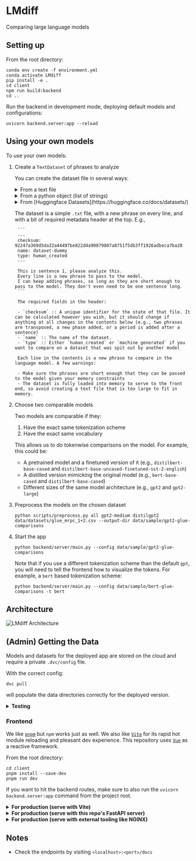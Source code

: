 # LMdiff

Comparing large language models

## Setting up
From the root directory:

```
conda env create -f environment.yml
conda activate LMdiff
pip install -e .
cd client
npm run build:backend
cd ..
```

Run the backend in development mode, deploying default models and configurations:

```
uvicorn backend.server:app --reload
```


## Using your own models

To use your own models:

1. Create a `TextDataset` of phrases to analyze

    You can create the dataset file in several ways:

    <details>
    <summary>From a text file</summary>
    So you have already collected all the phrases you want into a text file separated by newlines. Simply run:

    ```
    python scripts/make_dataset.py path/to/my_dataset.txt my_dataset -o folder/i/want/to/save/in
    ```
    </details>
    
    <details>
    <summary>From a python object (list of strings)</summary>
    Want to only work within python?

    ```python
    from analysis.create_dataset import create_text_dataset_from_object

    my_collection = ["Phrase 1", "My second phrase"]
    create_text_dataset_from_object(my_collection, "easy-first-dataset", "human_created", "folder/i/want/to/save/in")
    ```
    </details>
    
    <details>
    <summary>From [Huggingface Datasets](https://huggingface.co/docs/datasets/)</summary>
    It can be created from one of Huggingface's provided datasets with:

    ```python
    from analysis.create_dataset import create_text_dataset_from_hf_datasets
    import datasets
    import path_fixes as pf

    glue_mrpc = datasets.load_dataset("glue", "mrpc", split="train")
    name = "glue_mrpc_train"

    def ds2str(glue):
        """(e.g.,) Turn the first 50 sentences of the dataset into sentence information"""
        sentences = glue['sentence1'][:50]
        return "\n".join(sentences)

    create_text_dataset_from_hf_datasets(glue_mrpc, name, ds2str, ds_type="human_created", outfpath=pf.DATASETS)
    ```
    </details>


    The dataset is a simple `.txt` file, with a new phrase on every line, and with a bit of required metadata header at the top. E.g.,
    
        ```
        ---
        checksum: 92247a369d5da32a44497be822d4a90879807a8751f5db3ff1926adbeca7ba28
        name: dataset-dummy
        type: human_created
        ---

        This is sentence 1, please analyze this.
        Every line is a new phrase to pass to the model.
        I can keep adding phrases, so long as they are short enough to pass to the model. They don't even need to be one sentence long.
        ```

        The required fields in the header:

        - `checksum` :: A unique identifier for the state of that file. It can be calculated however you wish, but it should change if anything at all changes in the contents below (e.g., two phrases are transposed, a new phase added, or a period is added after a sentence)
        - `name` :: The name of the dataset. 
        - `type` :: Either `human_created` or `machine_generated` if you want to compare on a dataset that was spit out by another model

        Each line in the contents is a new phrase to compare in the language model. A few warnings:

        - Make sure the phrases are short enough that they can be passed to the model given your memory constraints
        - The dataset is fully loaded into memory to serve to the front end, so avoid creating a text file that is too large to fit in memory.

2. Choose two comparable models
    
    Two models are comparable if they:

    1. Have the exact same tokenization scheme
    2. Have the exact same vocabulary

    This allows us to do tokenwise comparisons on the model. For example, this could be:
    
    - A pretrained model and a finetuned version of it (e.g., `distilbert-base-cased` and `distilbert-base-uncased-finetuned-sst-2-english`)
    - A distilled version mimicking the original model (e.g., `bert-base-cased` and `distilbert-base-cased`)
    - Different sizes of the same model architecture (e.g., `gpt2` and `gpt2-large`)


3. Preprocess the models on the chosen dataset

    ```
    python scripts/preprocess.py all gpt2-medium distilgpt2 data/datasets/glue_mrpc_1+2.csv --output-dir data/sample/gpt2-glue-comparisons
    ```

4. Start the app

    ```
    python backend/server/main.py --config data/sample/gpt2-glue-comparisons
    ```

    Note that if you use a different tokenization scheme than the default `gpt`, you will need to tell the frontend how to visualize the tokens. For example, a `bert` based tokenization scheme:

    ```
    python backend/server/main.py --config data/sample/bert-glue-comparisons -t bert
    ```

## Architecture
![LMdiff Architecture](./assets/lmdiff_system_design.png)

## (Admin) Getting the Data
Models and datasets for the deployed app are stored on the cloud and require a private `.dvc/config` file.

With the correct config:

```dvc pull```

will populate the data directories correctly for the deployed version.



<details>
<summary><b>Testing</b></summary>

```
make test
```

or

```
python -m pytest tests
```

All tests are stored in `tests`.

</details>

### Frontend

We like [`pnpm`](https://pnpm.io/installation) but `npm` works just as well. We also like [`Vite`](https://vitejs.dev/) for its rapid hot module reloading and pleasant dev experience. This repository uses [`Vue`](https://vuejs.org/) as a reactive framework.

From the root directory:

```
cd client
pnpm install --save-dev
pnpm run dev
```

If you want to hit the backend routes, make sure to also run the `uvicorn backend.server:app` command from the project root.

<details>
<summary><b>For production (serve with Vite)</b></summary>

```
pnpm run serve
```

</details>

<details>
<summary><b>For production (serve with this repo's FastAPI server)</b></summary>

```
cd client
pnpm run build:backend
cd ..
uvicorn backend.server:app
```

Or the `gunicorn` command from above.

All artifacts are stored in the `client/dist` directory with the appropriate basepath.
</details>

<details>
<summary><b>For production (serve with external tooling like NGINX)</b></summary>

```
pnpm run build
```

All artifacts are stored in the `client/dist` directory.
</details>

## Notes

- Check the endpoints by visiting `<localhost>:<port>/docs`